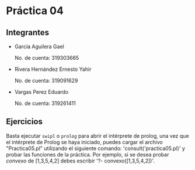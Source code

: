 # Práctica 04
## Integrantes
+ García Aguilera Gael

	No. de cuenta: 319303665
+ Rivera Hernández Ernesto Yahir

	No. de cuenta: 319091629
+ Vargas Perez Eduardo

	No. de cuenta: 319261411

## Ejercicios
Basta ejecutar `swipl` o `prolog`  para abrir el intérprete de prolog, una vez que el intérprete de Prolog se haya iniciado, puedes cargar el archivo "Practica05.pl" utilizando el siguiente comando: 'consult('practica05.pl)' y probar las funciones de la práctica. Por ejemplo, si se desea probar *convexo* de [1,3,5,4,2] debes escribir '?- convexo([1,3,5,4,2])'.
